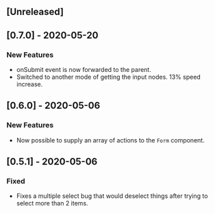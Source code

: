## [Unreleased]

## [0.7.0] - 2020-05-20

### New Features

- onSubmit event is now forwarded to the parent.
- Switched to another mode of getting the input nodes. 13% speed increase.

## [0.6.0] - 2020-05-06

### New Features

- Now possible to supply an array of actions to the `Form` component.

## [0.5.1] - 2020-05-06

### Fixed

- Fixes a multiple select bug that would deselect things after trying to select more than 2 items.